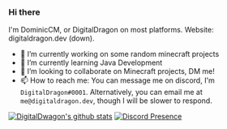 ### Hi there

I'm DominicCM, or DigitalDragon on most platforms. Website: digitaldragon.dev (down).

- 🔭 I’m currently working on some random minecraft projects
- 🌱 I’m currently learning Java Development
- 👯 I’m looking to collaborate on Minecraft projects, DM me!
- 📫 How to reach me: You can message me on discord, I'm `DigitalDragon#0001`. Alternatively, you can email me at `me@digitaldragon.dev`, though I will be slower to respond.

[![DigitalDwagon's github stats](https://github-readme-stats.vercel.app/api?username=DigitalDwagon&theme=darcula)](https://github.com/anuraghazra/github-readme-stats)
[![Discord Presence](https://lanyard.kyrie25.me/api/287696585142304769)](https://discord.com/users/287696585142304769)

